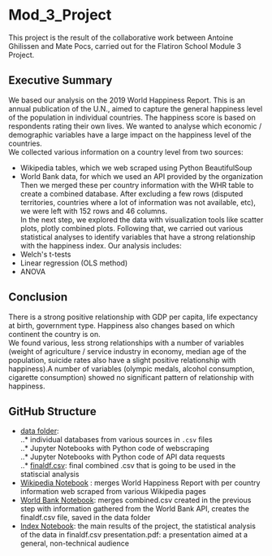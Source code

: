 # Mod_3_Project  
This project is the result of the collaborative work between Antoine Ghilissen and Mate Pocs, carried out for the Flatiron School Module 3 Project.   
## Executive Summary  
We based our analysis on the 2019 World Happiness Report. This is an annual publication of the U.N., aimed to capture the general happiness level of the population in individual countries. The happiness score is based on respondents rating their own lives. We wanted to analyse which economic / demographic variables have a large impact on the happiness level of the countries.  
We collected various information on a country level from two sources:  
* Wikipedia tables, which we web scraped using Python BeautifulSoup  
* World Bank data, for which we used an API provided by the organization  
Then we merged these per country information with the WHR table to create a combined database. After excluding a few rows (disputed territories, countries where a lot of information was not available, etc), we were left with 152 rows and 46 columns.  
In the next step, we explored the data with visualization tools like scatter plots, plotly combined plots. Following that, we carried out various statistical analyses to identify variables that have a strong relationship with the happiness index. Our analysis includes:  
* Welch's t-tests
* Linear regression (OLS method)  
* ANOVA  
## Conclusion  
There is a strong positive relationship with GDP per capita, life expectancy at birth, government type. Happiness also changes based on which continent the country is on.  
We found various, less strong relationships with a number of variables (weight of agriculture / service industry in economy, median age of the population, suicide rates also have a slight positive relationship with happiness).A number of variables (olympic medals, alcohol consumption, cigarette consumption) showed no significant pattern of relationship with happiness.  
## GitHub Structure  
* [data folder](./data/):  
..* individual databases from various sources in `.csv` files  
..* Jupyter Notebooks with Python code of webscraping  
..* Jupyter Notebooks with Python code of API data requests  
..* [finaldf.csv](./data/finaldf.csv): final combined .csv that is going to be used in the statiscial analysis  
* [Wikipedia Notebook](wiki_data_combine.ipynb) : merges World Happiness Report with per country information web scraped from various Wikipedia pages  
* [World Bank Notebook](WB.ipynb): merges combined.csv created in the previous step with information gathered from the World Bank API, creates the finaldf.csv file, saved in the data folder  
* [Index Notebook](index.ipynb): the main results of the project, the statistical analysis of the data in finaldf.csv
presentation.pdf: a presentation aimed at a general, non-technical audience